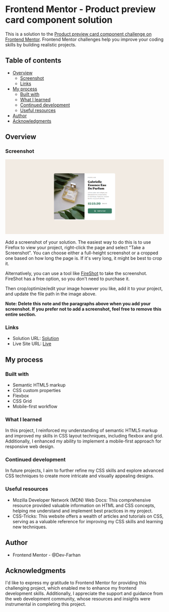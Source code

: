 # Frontend Mentor - Product preview card component solution

This is a solution to the [Product preview card component challenge on Frontend Mentor](https://www.frontendmentor.io/challenges/product-preview-card-component-GO7UmttRfa). Frontend Mentor challenges help you improve your coding skills by building realistic projects.

## Table of contents

- [Overview](#overview)
  - [Screenshot](#screenshot)
  - [Links](#links)
- [My process](#my-process)
  - [Built with](#built-with)
  - [What I learned](#what-i-learned)
  - [Continued development](#continued-development)
  - [Useful resources](#useful-resources)
- [Author](#author)
- [Acknowledgments](#acknowledgments)

## Overview

### Screenshot

![](./images/screenshot.png)

Add a screenshot of your solution. The easiest way to do this is to use Firefox to view your project, right-click the page and select "Take a Screenshot". You can choose either a full-height screenshot or a cropped one based on how long the page is. If it's very long, it might be best to crop it.

Alternatively, you can use a tool like [FireShot](https://getfireshot.com/) to take the screenshot. FireShot has a free option, so you don't need to purchase it.

Then crop/optimize/edit your image however you like, add it to your project, and update the file path in the image above.

**Note: Delete this note and the paragraphs above when you add your screenshot. If you prefer not to add a screenshot, feel free to remove this entire section.**

### Links

- Solution URL: [Solution](https://github.com/Dev-Farhan/Product-Preview-Card)
- Live Site URL: [Live](https://product-preview-card-zeta-drab.vercel.app/)

## My process

### Built with

- Semantic HTML5 markup
- CSS custom properties
- Flexbox
- CSS Grid
- Mobile-first workflow

### What I learned

In this project, I reinforced my understanding of semantic HTML5 markup and improved my skills in CSS layout techniques, including flexbox and grid. Additionally, I enhanced my ability to implement a mobile-first approach for responsive web design.

### Continued development

In future projects, I aim to further refine my CSS skills and explore advanced CSS techniques to create more intricate and visually appealing designs.

### Useful resources

- Mozilla Developer Network (MDN) Web Docs: This comprehensive resource provided valuable information on HTML and CSS concepts, helping me understand and implement best practices in my project.
- CSS-Tricks: This website offers a wealth of articles and tutorials on CSS, serving as a valuable reference for improving my CSS skills and learning new techniques.

## Author

- Frontend Mentor - @Dev-Farhan

## Acknowledgments

I'd like to express my gratitude to Frontend Mentor for providing this challenging project, which enabled me to enhance my frontend development skills. Additionally, I appreciate the support and guidance from the web development community, whose resources and insights were instrumental in completing this project.
